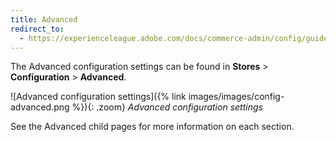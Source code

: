 ```yaml
---
title: Advanced
redirect_to:
  - https://experienceleague.adobe.com/docs/commerce-admin/config/guide-overview.html
---
```


The Advanced configuration settings can be found in **Stores** > **Configuration** > **Advanced**.

![Advanced configuration settings]({% link images/images/config-advanced.png %}){: .zoom}
_Advanced configuration settings_

See the Advanced child pages for more information on each section.
